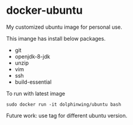 # docker-ubuntu
My customized ubuntu image for personal use.

This imange has install below packages.
* git
* openjdk-8-jdk
* unzip
* vim
* ssh
* build-essential

To run with latest image
```
sudo docker run -it dolphinwing/ubuntu bash
```

Future work: use tag for different ubuntu version.
